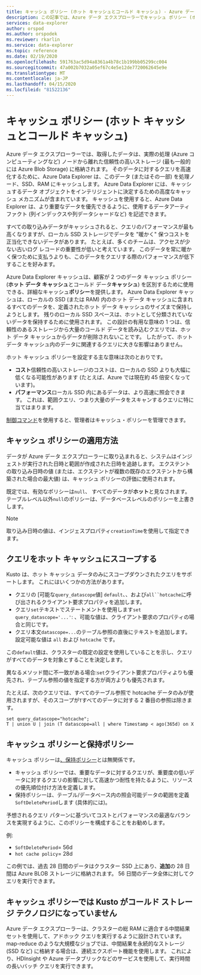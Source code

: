 ```yaml
---
title: キャッシュ ポリシー (ホット キャッシュとコールド キャッシュ) - Azure データ エクスプローラー |マイクロソフトドキュメント
description: この記事では、Azure データ エクスプローラーでキャッシュ ポリシー (ホット キャッシュとコールド キャッシュ) について説明します。
services: data-explorer
author: orspod
ms.author: orspodek
ms.reviewer: rkarlin
ms.service: data-explorer
ms.topic: reference
ms.date: 02/19/2020
ms.openlocfilehash: 591763ac5d94a8361a4b78c1b199bb05299cc004
ms.sourcegitcommit: 47a002b7032a05ef67c4e5e12de7720062645e9e
ms.translationtype: MT
ms.contentlocale: ja-JP
ms.lasthandoff: 04/15/2020
ms.locfileid: "81522136"
---
```

# <a name="cache-policy-hot-and-cold-cache"></a>キャッシュ ポリシー (ホット キャッシュとコールド キャッシュ)

Azure データ エクスプローラーでは、取得したデータは、実際の処理 (Azure コンピューティングなど) ノードから離れた信頼性の高いストレージ (最も一般的には Azure Blob Storage) に格納されます。 そのデータに対するクエリを高速化するために、Azure Data Explorer は、このデータ (またはその一部) を処理ノード、SSD、RAM にキャッシュします。 Azure Data Explorer には、キャッシュするデータ オブジェクトをインテリジェントに決定するための高度なキャッシュ メカニズムが含まれています。 キャッシュを使用すると、Azure Data Explorer は、より重要なデータを優先できるように、使用するデータアーティファクト (列インデックスや列データシャードなど) を記述できます。

すべての取り込みデータがキャッシュされると、クエリのパフォーマンスが最も高くなりますが、ローカル SSD ストレージでデータを "暖かく" 保つコストを正当化できないデータがあります。
たとえば、多くのチームは、アクセスが少ない古いログ レコードの重要性が低いと考えています。
このデータを常に暖かく保つために支払うよりも、このデータをクエリする際のパフォーマンスが低下することを好みます。

Azure Data Explorer キャッシュは、顧客が 2 つのデータ キャッシュ ポリシー (**ホット データ キャッシュ**とコールド データ**キャッシュ**) を区別するために使用できる、詳細なキャッシュ**ポリシー**を提供します。 Azure Data Explorer キャッシュは、ローカルの SSD (または RAM) 内のホット データ キャッシュに含まれるすべてのデータを、定義されたホット データ キャッシュのサイズまで保持しようとします。 残りのローカル SSD スペースは、ホットとして分類されていないデータを保持するために使用されます。 この設計の有用な意味の 1 つは、信頼性のあるストレージから大量のコールド データを読み込むクエリでは、ホット データ キャッシュからデータが削除されないことです。 したがって、ホット データ キャッシュ内のデータに関連するクエリに大きな影響はありません。

ホット キャッシュ ポリシーを設定する主な意味は次のとおりです。
* **コスト**信頼性の高いストレージのコストは、ローカルの SSD よりも大幅に低くなる可能性があります (たとえば、Azure では現在約 45 倍安くなっています)。
* **パフォーマンス**ローカル SSD 内にあるデータは、より高速に照会できます。 これは、範囲クエリ、つまり大量のデータをスキャンするクエリに特に当てはまります。  

[制御コマンド](cache-policy.md)を使用すると、管理者はキャッシュ・ポリシーを管理できます。

## <a name="how-the-cache-policy-gets-applied"></a>キャッシュ ポリシーの適用方法

データが Azure データ エクスプローラーに取り込まれると、システムはインジェストが実行された日時と範囲が作成された日時を追跡します。 エクステントの取り込み日時の値 (または、エクステントが複数の既存のエクステントから構築された場合の最大値) は、キャッシュ ポリシーの評価に使用されます。

既定では、有効なポリシーは`null`、 すべてのデータが**ホット**と見なされます。
テーブルレベル以外`null`のポリシーは、データベースレベルのポリシーを上書きします。

> [!Note] 
> 取り込み日時の値は、インジェスプロパティ`creationTime`を使用して指定できます。 

## <a name="scoping-queries-to-hot-cache"></a>クエリをホット キャッシュにスコープする

Kusto は、ホット キャッシュ データのみにスコープダウンされたクエリをサポートします。 これにはいくつかの方法があります。

- クエリの [可能な`query_datascope`値] `default`、、および`all``hotcache`に呼び出されるクライアント要求プロパティを追加します。
- クエリ`set`テキストでステートメントを使用します`set query_datascope='...'`: 、可能な値は、クライアント要求のプロパティの場合と同じです。
- クエリ本文`datascope=...`のテーブル参照の直後にテキストを追加します。 設定可能な値は `all` および `hotcache` です。

この`default`値は、クラスターの既定の設定を使用していることを示し、クエリがすべてのデータを対象とすることを決定します。



異なるメソッド間に不一致がある場合:`set`クライアント要求プロパティよりも優先され、テーブル参照の値を指定する方が両方よりも優先されます。

たとえば、次のクエリでは、すべてのテーブル参照で hotcache データのみが使用されますが、そのスコープが`T`すべてのデータに対する 2 番目の参照は除きます。

```kusto
set query_datascope="hotcache";
T | union U | join (T datascope=all | where Timestamp < ago(365d) on X
```

## <a name="cache-policy-vs-retention-policy"></a>キャッシュ ポリシーと保持ポリシー

キャッシュ ポリシーは[、保持ポリシー](./retentionpolicy.md)とは無関係です。 
- キャッシュ ポリシーでは、重要なデータに対するクエリが、重要度の低いデータに対するクエリの影響に対して高速かつ耐性を持たるように、リソースの優先順位付け方法を定義します。 
- 保持ポリシーは、テーブル/データベース内の照会可能データの範囲を定義`SoftDeletePeriod`します (具体的には)。

予想されるクエリ パターンに基づいてコストとパフォーマンスの最適なバランスを実現するように、このポリシーを構成することをお勧めします。

例:
* `SoftDeletePeriod`= 56d
* `hot cache policy`= 28d

この例では、過去 28 日間のデータはクラスター SSD 上にあり、**追加**の 28 日間は Azure BLOB ストレージに格納されます。 56 日間のデータ全体に対してクエリを実行できます。 

## <a name="cache-policy-does-not-make-kusto-a-cold-storage-technology"></a>キャッシュ ポリシーでは Kusto がコールド ストレージ テクノロジになっていません

Azure データ エクスプローラーは、クラスターの総 RAM に適合する中間結果セットを使用して、アドホック クエリを実行するように設計されています。 map-reduce のような大規模なジョブでは、中間結果を永続的なストレージ (SSD など) に格納する場合は、連続エクスポート機能を使用します。 これにより、HDInsight や Azure データブリックなどのサービスを使用して、実行時間の長いバッチ クエリを実行できます。